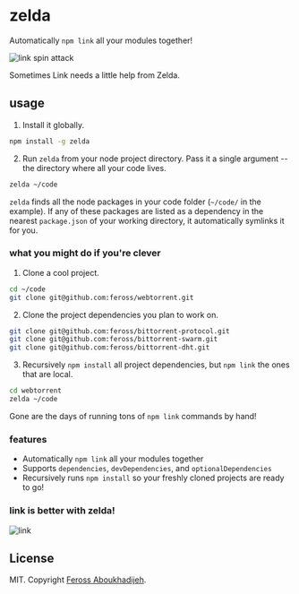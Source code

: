# zelda

Automatically `npm link` all your modules together!

![link spin attack](https://raw.githubusercontent.com/feross/zelda/master/img/link-attack.jpg)

Sometimes Link needs a little help from Zelda.

## usage

1. Install it globally.

  ```bash
  npm install -g zelda
  ```

2. Run `zelda` from your node project directory. Pass it a single argument -- the directory where all your code lives.

  ```bash
  zelda ~/code
  ```

`zelda` finds all the node packages in your code folder (`~/code/` in the example). If any of these packages are listed as a dependency in the nearest `package.json` of your working directory, it automatically symlinks it for you.

### what you might do if you're clever

1. Clone a cool project.

  ```bash
  cd ~/code
  git clone git@github.com:feross/webtorrent.git
  ```

2. Clone the project dependencies you plan to work on.

  ```bash
  git clone git@github.com:feross/bittorrent-protocol.git
  git clone git@github.com:feross/bittorrent-swarm.git
  git clone git@github.com:feross/bittorrent-dht.git
  ```

3. Recursively `npm install` all project dependencies, but `npm link` the ones that are local.

  ```bash
  cd webtorrent
  zelda ~/code
  ```

Gone are the days of running tons of `npm link` commands by hand!

### features

- Automatically `npm link` all your modules together
- Supports `dependencies`, `devDependencies`, and `optionalDependencies`
- Recursively runs `npm install` so your freshly cloned projects are ready to go!

### link is better with zelda!

![link](https://raw.githubusercontent.com/feross/zelda/master/img/link-zelda.png)

## License

MIT. Copyright [Feross Aboukhadijeh](https://www.twitter.com/feross).
